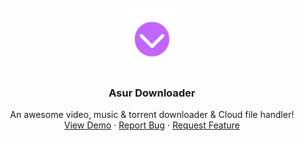 <!-- PROJECT LOGO -->
<br />
<div align="center">
  <a href="https://github.com/Asur2-5356202/AsurDownloader">
    <img src="images/logo.png" alt="Logo" width="100" height="100">
  </a>

  <h3 align="center">Asur Downloader</h3>

  <p align="center">
    An awesome video, music & torrent downloader & Cloud file handler!
    <br />
    <a href="https://github.com/Asur2-5356202/AsurDownloader">View Demo</a>
    ·
    <a href="https://github.com/Asur2-5356202/AsurDownloader/issues">Report Bug</a>
    ·
    <a href="https://github.com/Asur2-5356202/AsurDownloader/issues">Request Feature</a>
  </p>
</div>
